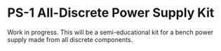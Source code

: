 PS-1 All-Discrete Power Supply Kit
==================================

Work in progress. This will be a semi-educational kit for a bench power
supply made from all discrete components.

